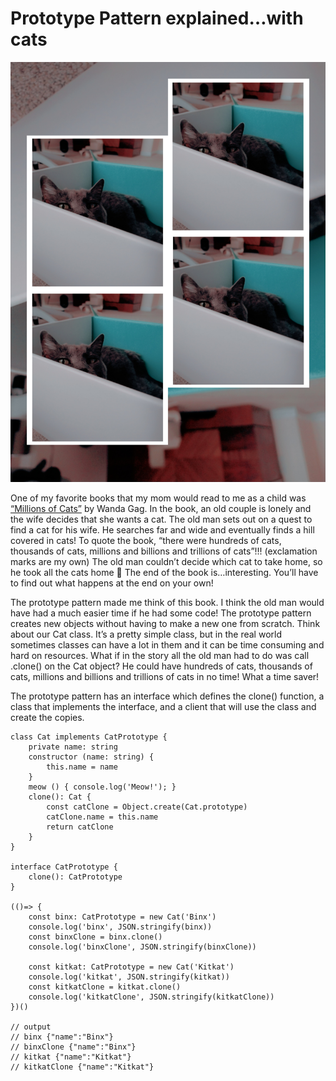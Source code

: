 # Prototype Pattern explained…with cats

![Prototype Pattern](./images/prototypeCat.jpg?raw=true)



One of my favorite books that my mom would read to me as a child was [“Millions of Cats”](https://en.wikipedia.org/wiki/Millions_of_Cats) by Wanda Gag. In the book, an old couple is lonely and the wife decides that she wants a cat. The old man sets out on a quest to find a cat for his wife. He searches far and wide and eventually finds a hill covered in cats! To quote the book, “there were hundreds of cats, thousands of cats, millions and billions and trillions of cats”!!! (exclamation marks are my own) The old man couldn’t decide which cat to take home, so he took all the cats home 😬 The end of the book is…interesting. You’ll have to find out what happens at the end on your own!

The prototype pattern made me think of this book. I think the old man would have had a much easier time if he had some code! The prototype pattern creates new objects without having to make a new one from scratch. Think about our Cat class. It’s a pretty simple class, but in the real world sometimes classes can have a lot in them and it can be time consuming and hard on resources. What if in the story all the old man had to do was call .clone() on the Cat object? He could have hundreds of cats, thousands of cats, millions and billions and trillions of cats in no time! What a time saver!

The prototype pattern has an interface which defines the clone() function, a class that implements the interface, and a client that will use the class and create the copies.

```
class Cat implements CatPrototype {
    private name: string
    constructor (name: string) {
        this.name = name
    }
    meow () { console.log('Meow!'); }
    clone(): Cat {
        const catClone = Object.create(Cat.prototype)
        catClone.name = this.name
        return catClone
    } 
}

interface CatPrototype {
    clone(): CatPrototype
}

(()=> {
    const binx: CatPrototype = new Cat('Binx')
    console.log('binx', JSON.stringify(binx))
    const binxClone = binx.clone()
    console.log('binxClone', JSON.stringify(binxClone))
    
    const kitkat: CatPrototype = new Cat('Kitkat')
    console.log('kitkat', JSON.stringify(kitkat))
    const kitkatClone = kitkat.clone()
    console.log('kitkatClone', JSON.stringify(kitkatClone))
})()

// output
// binx {"name":"Binx"}
// binxClone {"name":"Binx"}
// kitkat {"name":"Kitkat"}
// kitkatClone {"name":"Kitkat"}
```
